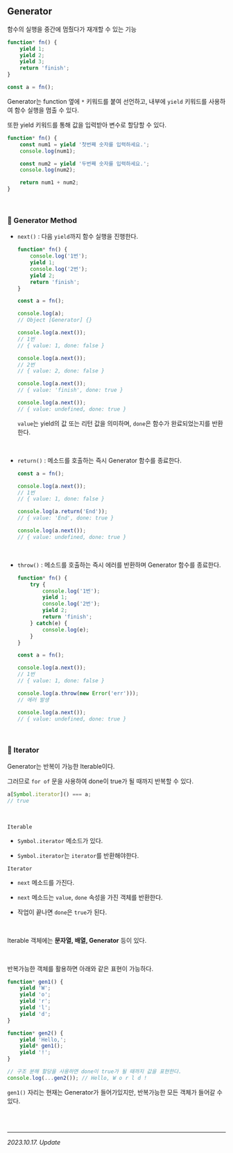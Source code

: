 ## Generator

함수의 실행을 중간에 멈췄다가 재개할 수 있는 기능

```js
function* fn() {
    yield 1;
    yield 2;
    yield 3;
    return 'finish';
}

const a = fn();
```

Generator는 function 옆에 `*` 키워드를 붙여 선언하고, 내부에 `yield` 키워드를 사용하여 함수 실행을 멈출 수 있다.

또한 yield 키워드를 통해 값을 입력받아 변수로 할당할 수 있다.

```js
function* fn() {
    const num1 = yield '첫번째 숫자를 입력하세요.';
    console.log(num1);

    const num2 = yield '두번째 숫자를 입력하세요.';
    console.log(num2);

    return num1 + num2;
}
```

<br>

### 🔸 Generator Method

- `next()` : 다음 `yield`까지 함수 실행을 진행한다.

    ```js
    function* fn() {
        console.log('1번');
        yield 1;
        console.log('2번');
        yield 2;
        return 'finish';
    }

    const a = fn();

    console.log(a);
    // Object [Generator] {}

    console.log(a.next());
    // 1번
    // { value: 1, done: false }

    console.log(a.next());
    // 2번
    // { value: 2, done: false }

    console.log(a.next());
    // { value: 'finish', done: true }

    console.log(a.next());
    // { value: undefined, done: true }
    ```

    `value`는 yield의 값 또는 리턴 값을 의미하며, `done`은 함수가 완료되었는지를 반환한다.

<br>

- `return()` : 메소드를 호출하는 즉시 Generator 함수를 종료한다.

    ```js
    const a = fn();

    console.log(a.next());
    // 1번
    // { value: 1, done: false }

    console.log(a.return('End'));
    // { value: 'End', done: true }

    console.log(a.next());
    // { value: undefined, done: true }
    ```

<br>

- `throw()` : 메소드를 호출하는 즉시 에러를 반환하며 Generator 함수를 종료한다.

    ```js
    function* fn() {
        try {
            console.log('1번');
            yield 1;
            console.log('2번');
            yield 2;
            return 'finish';
        } catch(e) {
            console.log(e);
        }
    }

    const a = fn();

    console.log(a.next());
    // 1번
    // { value: 1, done: false }

    console.log(a.throw(new Error('err')));
    // 에러 발생

    console.log(a.next());
    // { value: undefined, done: true }
    ```

<br>

### 🔸 Iterator

Generator는 반복이 가능한 Iterable이다. 

그러므로 `for of` 문을 사용하여 done이 true가 될 때까지 반복할 수 있다.

```js
a[Symbol.iterator]() === a;
// true
```

<br>

`Iterable`

- `Symbol.iterator` 메소드가 있다.

- `Symbol.iterator`는 `iterator`를 반환해야한다.

`Iterator`

- `next` 메소드를 가진다.

- `next` 메소드는 `value`, `done` 속성을 가진 객체를 반환한다.

- 작업이 끝나면 `done`은 `true`가 된다.

<br>

Iterable 객체에는 **문자열, 배열, Generator** 등이 있다.

<br>

반복가능한 객체를 활용하면 아래와 같은 표현이 가능하다.

```js
function* gen1() {
    yield 'W';
    yield 'o';
    yield 'r';
    yield 'l';
    yield 'd';
}

function* gen2() {
    yield 'Hello,';
    yield* gen1();
    yield '!';
}

// 구조 분해 할당을 사용하면 done이 true가 될 때까지 값을 표현한다.
console.log(...gen2()); // Hello, W o r l d !
```

`gen1()` 자리는 현재는 Generator가 들어가있지만, 반복가능한 모든 객체가 들어갈 수 있다.

<br><br>

---

_2023.10.17. Update_
